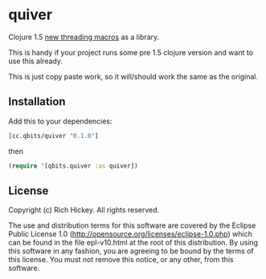 # quiver

Clojure 1.5
[new threading macros](https://github.com/clojure/clojure/blob/master/changes.md#24-new-threading-macros)
as a library.

This is handy if your project runs some pre 1.5 clojure version and
want to use this already.

This is just copy paste work, so it will/should work the same as the original.

## Installation

Add this to your dependencies:

```clojure
[cc.qbits/quiver "0.1.0"]
```

then

```clojure
(require '[qbits.quiver :as quiver])
```

## License

Copyright (c) Rich Hickey. All rights reserved.

The use and distribution terms for this software are covered by the
Eclipse Public License 1.0 (http://opensource.org/licenses/eclipse-1.0.php)
which can be found in the file epl-v10.html at the root of this distribution.
By using this software in any fashion, you are agreeing to be bound by
the terms of this license.
You must not remove this notice, or any other, from this software.
